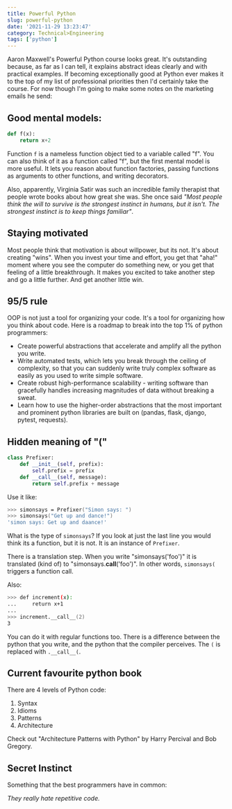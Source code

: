 ```yaml
---
title: Powerful Python
slug: powerful-python
date: '2021-11-29 13:23:47'
category: Technical>Engineering
tags: ['python']
---
```


Aaron Maxwell's Powerful Python course looks great. It's outstanding because, as
far as I can tell, it explains abstract ideas clearly and with practical
examples. If becoming exceptionally good at Python ever makes it to the top of
my list of professional priorities then I'd certainly take the course. For now
though I'm going to make some notes on the marketing emails he send:

<TOCInline toc={props.toc} exclude="Overview" toHeading={2} />

## Good mental models:

```python
def f(x):
    return x+2
```

Function `f` is a nameless function object tied to a variable called "f". You
can also think of it as a function called "f", but the first mental model is
more useful. It lets you reason about function factories, passing functions as
arguments to other functions, and writing decorators.

Also, apparently, Virginia Satir was such an incredible family therapist that
people wrote books about how great she was. She once said _"Most people think the
will to survive is the strongest instinct in humans, but it isn't. The strongest
instinct is to keep things familiar"_.

## Staying motivated

Most people think that motivation is about willpower, but its not. It's about
creating "wins". When you invest your time and effort, you get that "aha!"
moment where you see the computer do something new, or you get that feeling of a
little breakthrough. It makes you excited to take another step and go a little
further. And get another little win.

## 95/5 rule

OOP is not just a tool for organizing your code. It's a tool for organizing how
you think about code. Here is a roadmap to break into the top 1% of python
programmers:

- Create powerful abstractions that accelerate and amplify all the python
  you write.
- Write automated tests, which lets you break through the ceiling of
  complexity, so that you can suddenly write truly complex software as easily
  as you used to write simple software.
- Create robust high-performance scalability - writing software than gracefully
  handles increasing magnitudes of data without breaking a sweat.
- Learn how to use the higher-order abstractions that the most important
  and prominent python libraries are built on (pandas, flask, django, pytest,
  requests).

## Hidden meaning of "("

```python
class Prefixer:
    def __init__(self, prefix):
        self.prefix = prefix
    def __call__(self, message):
        return self.prefix + message
```

Use it like:

```zsh
>>> simonsays = Prefixer("Simon says: ")
>>> simonsays("Get up and dance!")
'simon says: Get up and daance!'
```

What is the type of `simonsays`? If you look at just the last line you would
think its a function, but it is not. It is an instance of `Prefixer`.

There is a translation step. When you write "simonsays('foo')" it is translated
(kind of) to "simonsays.**call**('foo')". In other words, `simonsays(` triggers
a function call.

Also:

```zsh
>>> def increment(x):
...     return x+1
...
>>> increment.__call__(2)
3
```

You can do it with regular functions too.
There is a difference between the python that you write, and the python that the
compiler perceives. The `(` is replaced with `.__call__(`.

## Current favourite python book

There are 4 levels of Python code:

1.  Syntax
1.  Idioms
1.  Patterns
1.  Architecture

Check out "Architecture Patterns with Python" by Harry Percival and Bob Gregory.

## Secret Instinct

Something that the best programmers have in common:

_They really hate repetitive code._
